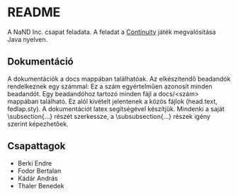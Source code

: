 ﻿README
======

A NaND Inc. csapat feladata. A feladat a [Continuity](http://continuitygame.com/playcontinuity.html) játék megvalósítása Java nyelven.

Dokumentáció
------------

A dokumentációk a docs mappában találhatóak.
Az elkészítendő beadandók rendelkeznek egy számmal: Ez a szám egyértelműen azonosít minden beadandót. Egy beadandóhoz tartozó minden fájl a docs/<szám> mappában található. Ez alól kivételt jelentenek a közös fájlok (head.text, fedlap.sty).
A dokumentációt latex segítségével készítjük. Mindenki a saját \subsection{...} részét szerkessze, a \subsubsection{...} részek igény szerint képezhetőek.

Csapattagok
-----------

 - Berki Endre
 - Fodor Bertalan
 - Kádár András
 - Thaler Benedek


